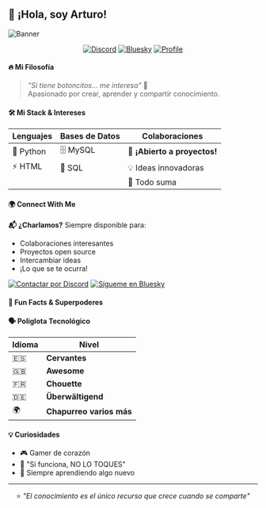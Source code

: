 ## 🚀 ¡Hola, soy Arturo! 

![Banner](https://github.com/user-attachments/assets/9986cd92-fc1e-4d48-adb9-48966df7d1f0)

<div align="center">

[![Discord](https://img.shields.io/badge/-💬_Hablemos-5865F2?style=for-the-badge&logo=discord&logoColor=white)](https://discordapp.com/users/1192191044549361889)
[![Bluesky](https://img.shields.io/badge/-🔵_Bluesky-0285FF?style=for-the-badge&logo=bluesky&logoColor=white)](https://bsky.app/profile/art-phy.bsky.social)
[![Profile](https://img.shields.io/badge/-👨‍💻_Portfolio-6C757D?style=for-the-badge&logo=earth&logoColor=white)](https://arturosanma.com/#home)

</div>

#### 🔥 Mi Filosofía

> *"Si tiene botoncitos... me interesa"* 🔘  
> Apasionado por crear, aprender y compartir conocimiento.

#### 🛠️ Mi Stack & Intereses

| **Lenguajes** | **Bases de Datos** | **Colaboraciones** |
|---------------|-------------------|-------------------|
| 🐍 Python | 🗄️ MySQL | 🤝 **¡Abierto a proyectos!** |
| ⚡ HTML | 🐬 SQL | 💡 Ideas innovadoras |
|  |  | 🌟 Todo suma |

#### 🌍 Connect With Me

**📬 ¿Charlamos?** Siempre disponible para:
- Colaboraciones interesantes
- Proyectos open source
- Intercambiar ideas
- ¡Lo que se te ocurra!

[![Contactar por Discord](https://img.shields.io/badge/📩_Escríbeme_por_Discord-5865F2?style=flat-square&logo=discord&logoColor=white)](https://discordapp.com/users/1192191044549361889)
[![Sígueme en Bluesky](https://img.shields.io/badge/🔵_Sígueme_en_Bluesky-0285FF?style=flat-square&logo=bluesky&logoColor=white)](https://bsky.app/profile/art-phy.bsky.social)

#### 🎯 Fun Facts & Superpoderes

#### 🗣️ Políglota Tecnológico
| Idioma | Nivel |
|--------|-------|
| 🇪🇸 | **Cervantes** |
| 🇬🇧 | **Awesome** |
| 🇫🇷 | **Chouette** |
| 🇩🇪 | **Überwältigend** |
| 🌍 | **Chapurreo varios más** |

#### 💡 Curiosidades
- 🎮 Gamer de corazón
- 🔧 "Si funciona, NO LO TOQUES"
- 🚀 Siempre aprendiendo algo nuevo

---

<div align="center">

⭐ *"El conocimiento es el único recurso que crece cuando se comparte"*

</div>
